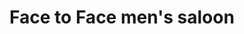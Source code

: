 ---
title: "Face to Face men's saloon"
url: /karachi/face-to-face-mens-saloon/
shop: hairdresser
---
